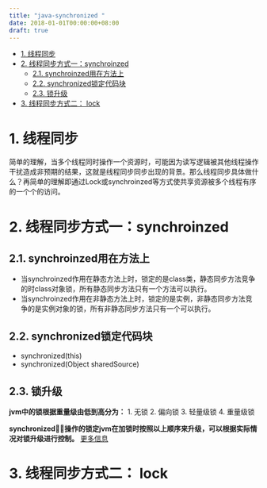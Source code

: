 ```yaml
---
title: "java-synchronized "
date: 2018-01-01T00:00:00+08:00
draft: true
---
```

<!-- TOC -->

- [1. 线程同步](#1-线程同步)
- [2. 线程同步方式一：synchroinzed](#2-线程同步方式一synchroinzed)
    - [2.1. synchroinzed用在方法上](#21-synchroinzed用在方法上)
    - [2.2. synchronized锁定代码块](#22-synchronized锁定代码块)
    - [2.3. 锁升级](#23-锁升级)
- [3. 线程同步方式二： lock](#3-线程同步方式二-lock)

<!-- /TOC -->
# 1. 线程同步
简单的理解，当多个线程同时操作一个资源时，可能因为读写逻辑被其他线程操作干扰造成非预期的结果，这就是线程同步同步出现的背景。那么线程同步具体做什么？再简单的理解即通过Lock或synchroinzed等方式使共享资源被多个线程有序的一个个的访问。
# 2. 线程同步方式一：synchroinzed

## 2.1. synchroinzed用在方法上
* 当synchroinzed作用在静态方法上时，锁定的是class类，静态同步方法竞争的时class对象锁，所有静态同步方法只有一个方法可以执行。
* 当synchroinzed作用在非静态方法上时，锁定的是实例，非静态同步方法竞争的是实例对象的锁，所有非静态同步方法只有一个可以执行。
## 2.2. synchronized锁定代码块
* synchronized(this)
* synchronized(Object sharedSource)

## 2.3. 锁升级
**jvm中的锁根据重量级由低到高分为：**
    1. 无锁
    2. 偏向锁
    3. 轻量级锁
    4. 重量级锁

**synchronized操作的锁定jvm在加锁时按照以上顺序来升级，可以根据实际情况对锁升级进行控制。**
[更多信息](../../analysis/analysis-jvm.md)


# 3. 线程同步方式二： lock
